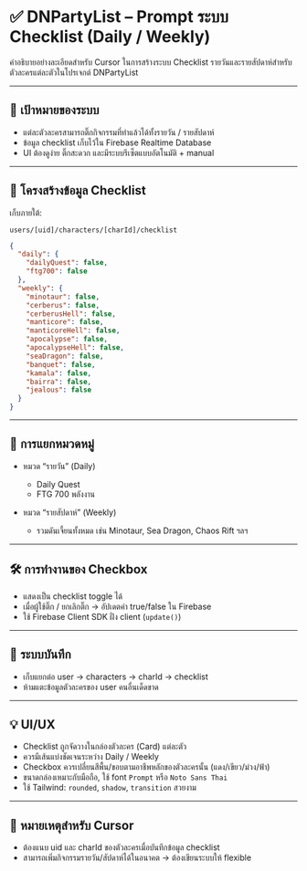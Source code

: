 # ✅ DNPartyList – Prompt ระบบ Checklist (Daily / Weekly)

คำอธิบายอย่างละเอียดสำหรับ Cursor ในการสร้างระบบ Checklist รายวันและรายสัปดาห์สำหรับตัวละครแต่ละตัวในโปรเจกต์ DNPartyList

---

## 🎯 เป้าหมายของระบบ

- แต่ละตัวละครสามารถติ๊กกิจกรรมที่ทำแล้วได้ทั้งรายวัน / รายสัปดาห์
- ข้อมูล checklist เก็บไว้ใน Firebase Realtime Database
- UI ต้องดูง่าย ติ๊กสะดวก และมีระบบรีเซ็ตแบบอัตโนมัติ + manual

---

## 🧩 โครงสร้างข้อมูล Checklist

เก็บภายใต้:
```
users/[uid]/characters/[charId]/checklist
```

```json
{
  "daily": {
    "dailyQuest": false,
    "ftg700": false
  },
  "weekly": {
    "minotaur": false,
    "cerberus": false,
    "cerberusHell": false,
    "manticore": false,
    "manticoreHell": false,
    "apocalypse": false,
    "apocalypseHell": false,
    "seaDragon": false,
    "banquet": false,
    "kamala": false,
    "bairra": false,
    "jealous": false
  }
}
```

---

## 📆 การแยกหมวดหมู่

- หมวด “รายวัน” (Daily)
  - Daily Quest
  - FTG 700 พลังงาน

- หมวด “รายสัปดาห์” (Weekly)
  - รวมดันเจี้ยนทั้งหมด เช่น Minotaur, Sea Dragon, Chaos Rift ฯลฯ

---

## 🛠️ การทำงานของ Checkbox

- แสดงเป็น checklist toggle ได้
- เมื่อผู้ใช้ติ๊ก / ยกเลิกติ๊ก → อัปเดตค่า true/false ใน Firebase
- ใช้ Firebase Client SDK ฝั่ง client (`update()`)

---

## 💾 ระบบบันทึก

- เก็บแยกต่อ user → characters → charId → checklist
- ห้ามแตะข้อมูลตัวละครของ user คนอื่นเด็ดขาด

---

## 💡 UI/UX

- Checklist ถูกจัดวางในกล่องตัวละคร (Card) แต่ละตัว
- ควรมีเส้นแบ่งชัดเจนระหว่าง Daily / Weekly
- Checkbox ควรเปลี่ยนสีพื้น/ขอบตามอาชีพหลักของตัวละครนั้น (แดง/เขียว/ม่วง/ฟ้า)
- ขนาดกล่องเหมาะกับมือถือ, ใช้ font `Prompt` หรือ `Noto Sans Thai`
- ใช้ Tailwind: `rounded`, `shadow`, `transition` สวยงาม

---

## 🧠 หมายเหตุสำหรับ Cursor

- ต้องแนบ uid และ charId ของตัวละครเมื่อบันทึกข้อมูล checklist
- สามารถเพิ่มกิจกรรมรายวัน/สัปดาห์ได้ในอนาคต → ต้องเขียนระบบให้ flexible